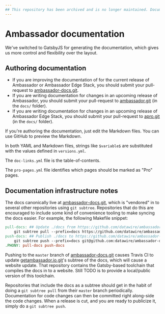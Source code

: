 ```yaml
---
## This repository has been archived and is no longer maintained. Documentation has moved to https://github.com/datawire/ambassador.
---
```


# Ambassador documentation

We've switched to GatsbyJS for generating the documentation, which gives us more control and flexibility over the layout.

## Authoring documentation

 - If you are improving the documentation of for the current release
   of Ambassador or Ambassador Edge Stack, you should submit your
   pull-request to [ambassador-docs.git][].
 - If you are writing documentation for changes in an upcoming release
   of Ambassador, you should submit your pull-request to
   [ambassador.git][] (in the `docs/` folder).
 - If you are writing documentation for changes in an upcoming release
   of Ambassador Edge Stack, you should submit your pull-request to
   [apro.git][] (in the `docs/` folder).


If you're authoring the documentation, just edit the Markdown files. You can use GitHub to preview the Markdown.

In both YAML and Markdown files, strings like `$variable$` are
substituted with the values defined in `versions.yml`.

The `doc-links.yml` file is the table-of-contents.

The `pro-pages.yml` file identifies which pages should be marked as
"Pro" pages.

## Documentation infrastructure notes

The docs canonically live at [ambassador-docs.git][], which is
"vendored" in to several other repositories using `git subtree`.
Repositories that do this are encouraged to include some kind of
convenience tooling to make syncing the docs easier.  For example, the
following Makefile snippet:

```Makefile
pull-docs: ## Update ./docs from https://github.com/datawire/ambassador-docs
	git subtree pull --prefix=docs https://github.com/datawire/ambassador-docs.git master
push-docs: ## Publish ./docs to https://github.com/datawire/ambassador-docs
	git subtree push --prefix=docs git@github.com:datawire/ambassador-docs.git master
.PHONY: pull-docs push-docs
```

Pushing to the `master` branch of [ambassador-docs.git][] causes
Travis CI to update [getambassador.io.git][]'s subtree of the docs,
which will cause a website update.  That repository contains the
Gatsby-based toolchain that compiles the docs in to a website. Still
TODO is to provide a local/public version of this toolchain.

Repositories that include the docs as a subtree should get in the
habit of doing a `git subtree pull` from their `master` branch
periodically.  Documentation for code changes can then be committed
right along-side the code changes.  When a release is cut, and you are
ready to publicize it, simply do a `git subtree push`.

[ambassador-docs.git]: https://github.com/datawire/ambassador-docs
[ambassador.git]: https://github.com/datawire/ambassador
[apro.git]: https://github.com/datawire/apro
[getambassador.io.git]: https://github.com/datawire/getambassador.io
